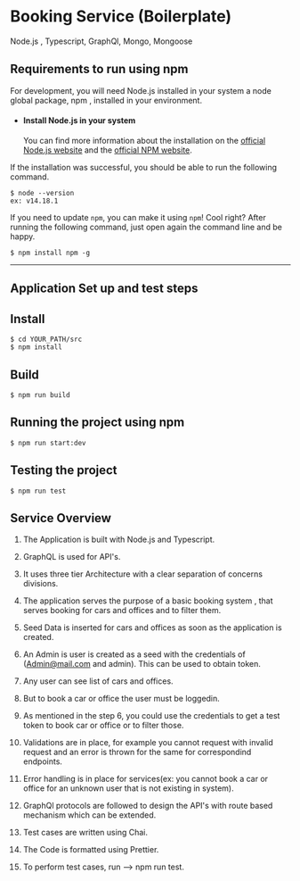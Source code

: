 # Booking Service (Boilerplate)

Node.js , Typescript, GraphQl, Mongo, Mongoose

## Requirements to run using npm

For development, you will need Node.js installed in your system a node global package, npm , installed in your environment.

- #### Install Node.js in your system
  You can find more information about the installation on the [official Node.js website](https://nodejs.org/) and the [official NPM website](https://npmjs.org/).

If the installation was successful, you should be able to run the following command.

    $ node --version
    ex: v14.18.1

If you need to update `npm`, you can make it using `npm`! Cool right? After running the following command, just open again the command line and be happy.

    $ npm install npm -g

---

## Application Set up and test steps

## Install

    $ cd YOUR_PATH/src
    $ npm install

## Build

    $ npm run build

## Running the project using npm

    $ npm run start:dev

## Testing the project

    $ npm run test

## Service Overview

1. The Application is built with Node.js and Typescript.

2. GraphQL is used for API's.

3. It uses three tier Architecture with a clear separation of concerns divisions.

4. The application serves the purpose of a basic booking system , that serves booking for cars and offices and to filter them.

5. Seed Data is inserted for cars and offices as soon as the application is created.

6. An Admin is user is created as a seed with the credentials of (Admin@mail.com and admin). This can be used to obtain token.

7. Any user can see list of cars and offices.

8. But to book a car or office the user must be loggedin.

9. As mentioned in the step 6, you could use the credentials to get a test token to book car or office or to filter those.

10. Validations are in place, for example you cannot request with invalid request and an error is thrown for the same for correspondind endpoints.

11. Error handling is in place for services(ex: you cannot book a car or office for an unknown user that is not existing in system).

12. GraphQl protocols are followed to design the API's with route based mechanism which can be extended.

13. Test cases are written using Chai.

14. The Code is formatted using Prettier.

15. To perform test cases, run --> npm run test.
